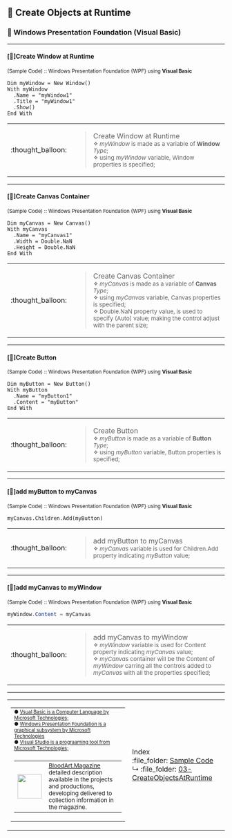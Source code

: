 ## :open_file_folder: Create Objects at Runtime
### :page_facing_up: Windows Presentation Foundation (Visual Basic)<hr>

#### [:speech_balloon:]Create Window at Runtime
<sub>(Sample Code) :: Windows Presentation Foundation {WPF} using **Visual Basic**</sub>
```vb.net
Dim myWindow = New Window()
With myWindow
  .Name = "myWindow1"
  .Title = "myWindow1"
  .Show()
End With
```
<table>
<tr>
<td>:thought_balloon:</td>
<td>
<blockquote>Create Window at Runtime<br><sub><b>✧</b> <i>myWindow</i> is made as a variable of <b>Window</b> <i>Type</i>;</sub><br>
<sup><b>✧</b> using <i>myWindow</i> variable, Window properties is specified;</sup></blockquote>
</td>
</tr>
</table>
<hr>

#### [:speech_balloon:]Create Canvas Container
<sub>(Sample Code) :: Windows Presentation Foundation {WPF} using **Visual Basic**</sub>
```vb.net
Dim myCanvas = New Canvas()
With myCanvas
  .Name = "myCanvas1"
  .Width = Double.NaN
  .Height = Double.NaN
End With
```
<table>
<tr>
<td>:thought_balloon:</td>
<td>
<blockquote>Create Canvas Container<br><sub><b>✧</b> <i>myCanvas</i> is made as a variable of <b>Canvas</b> <i>Type</i>;</sub><br>
<sup><b>✧</b> using <i>myCanvas</i> variable, Canvas properties is specified;</sup><br>
<sup><b>✧</b>  Double.NaN property value, is used to specify (Auto) value; making the control adjust with the parent size;</sup></blockquote>
</td>
</tr>
</table>
<hr>

#### [:speech_balloon:]Create Button
<sub>(Sample Code) :: Windows Presentation Foundation {WPF} using **Visual Basic**</sub>
```vb.net
Dim myButton = New Button()
With myButton
  .Name = "myButton1"
  .Content = "myButton"
End With
```
<table>
<tr>
<td>:thought_balloon:</td>
<td>
<blockquote>Create Button<br><sub><b>✧</b> <i>myButton</i> is made as a variable of <b>Button</b> <i>Type</i>;</sub><br>
<sup><b>✧</b> using <i>myButton</i> variable, Button properties is specified;</sup></blockquote>
</td>
</tr>
</table>
<hr>

#### [:speech_balloon:]add myButton to myCanvas
<sub>(Sample Code) :: Windows Presentation Foundation {WPF} using **Visual Basic**</sub>
```vb.net
myCanvas.Children.Add(myButton)
```
<table>
<tr>
<td>:thought_balloon:</td>
<td>
<blockquote>add myButton to myCanvas<br><sub><b>✧</b> <i>myCanvas</i> variable is used for Children.Add property indicating <i>myButton</i> value;</sub></blockquote>
</td>
</tr>
</table>
<hr>

#### [:speech_balloon:]add myCanvas to myWindow
<sub>(Sample Code) :: Windows Presentation Foundation {WPF} using **Visual Basic**</sub>
```c#
myWindow.Content = myCanvas
```
<table>
<tr>
<td>:thought_balloon:</td>
<td>
<blockquote>add myCanvas to myWindow<br><sub><b>✧</b> <i>myWindow</i> variable is used for Content property indicating <i>myCanvas</i> value;</sub><br>
<sub><b>✧</b> <i>myCanvas</i> container will be the Content of <i>myWindow</i> carring all the controls added to <i>myCanvas</i> with all the properties specified;</sub></blockquote>
</td>
</tr>
</table>

<hr>

<table><tr><td><!--MainLeft-->
<table><tr><td><!--MainTop-->
<sup><sub>● <a href="https://en.wikipedia.org/wiki/Visual_Basic">Vsual Basic is a Computer Language by Microsoft Technologies;</a>
<br>● <a href="https://en.wikipedia.org/wiki/Windows_Presentation_Foundation">Windows Presentation Foundation is a graphical subsystem by Microsoft Technologies</a>
<br>● <a href="https://en.wikipedia.org/wiki/Microsoft_Visual_Studio">Visual Studio is a prograaming tool from Microsoft Technologies;</a></sub></sup></td></tr><tr><td>
<table><tr><td><!--MainBotton-->
<img src="https://i.imgur.com/4HoosJb.jpg" width="56" height="56"></td><td><sub><a href="https://bloodart-magazine.tumblr.com">BloodArt.Magazine</a></sub><br>
<sub>detailed description available in the projects and productions,</sub><br>
<sup>developing delivered to collection information in the magazine.</sup>
</td></tr></table></td></tr></tr></table></td>
<td><!--MainRight-->
  Index<br>
  :file_folder: <a href="https://github.com/DarkSystemCD/Sample-Code">Sample Code</a><br>
  ↳ :file_folder: <a href="https://github.com/DarkSystemCD/Sample-Code/tree/GitHub/03-CreateObjectsAtRuntime">03-CreateObjectsAtRuntime</a>
</td></tr></table>
